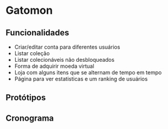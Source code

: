 # Gatomon

## Funcionalidades
- Criar/editar conta para diferentes usuários
- Listar coleção
- Listar colecionáveis não desbloqueados
- Forma de adquirir moeda virtual
- Loja com alguns itens que se alternam de tempo em tempo
- Página para ver estatisticas e um ranking de usuários

## Protótipos 


## Cronograma


